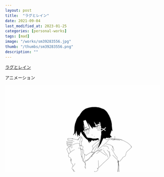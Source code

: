 ```yaml
---
layout: post
title:  "ラグとレイン"
date: 2021-09-04
last_modified_at: 2023-01-25
categories: [personal-works]
tags: [mad]
image: "/works/sm39283556.jpg"
thumb: "/thumbs/sm39283556.png"
description: ""
---
```


<script type="application/javascript" src="https://embed.nicovideo.jp/watch/sm39283556/script?w=640&h=360"></script><noscript><a href="https://www.nicovideo.jp/watch/sm39283556">ラグとレイン</a></noscript>

アニメーション

![Alt text](/works/lagandlainGIF.gif)